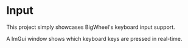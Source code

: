# Input

This project simply showcases BigWheel's keyboard input support.

A ImGui window shows which keyboard keys are pressed in real-time.
